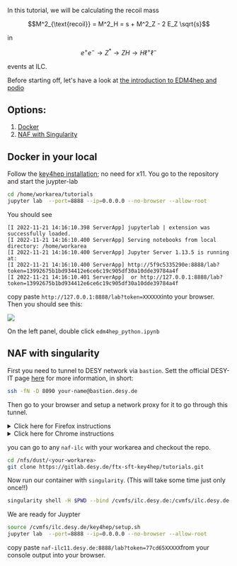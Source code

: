 In this tutorial, we will be calculating the recoil mass 
```math
M^2_{\text{recoil}} = M^2_H = s + M^2_Z - 2 E_Z \sqrt{s}
```
in
```math
e^+ e^- \rightarrow Z^* \rightarrow ZH \rightarrow H\ell^+ \ell^-
```
events at ILC. 

Before starting off, let's have a look at [the introduction to EDM4hep and podio](./edm4hep_api_intro.md)

## Options:

1. [Docker](#docker)
2. [NAF with Singularity](#naf )


## Docker in your local <a name="docker"></a>
Follow the [key4hep installation](../key4hep_installation.md); no need for x11. You go to the repository and start the juypter-lab

```bash
cd /home/workarea/tutorials
jupyter lab  --port=8888 --ip=0.0.0.0 --no-browser --allow-root
```

You should see 
```console
[I 2022-11-21 14:16:10.398 ServerApp] jupyterlab | extension was successfully loaded.
[I 2022-11-21 14:16:10.400 ServerApp] Serving notebooks from local directory: /home/workarea
[I 2022-11-21 14:16:10.400 ServerApp] Jupyter Server 1.13.5 is running at:
[I 2022-11-21 14:16:10.400 ServerApp] http://5f9c5335290e:8888/lab?token=13992675b1bd934412e6ce6c19c905df30a10dde39784a4f
[I 2022-11-21 14:16:10.401 ServerApp]  or http://127.0.0.1:8888/lab?token=13992675b1bd934412e6ce6c19c905df30a10dde39784a4f
```

copy paste `http://127.0.0.1:8888/lab?token=XXXXXX`into your browser. Then you should see this:

![](../images/jlab.png)

On the left panel, double click `edm4hep_python.ipynb`

## NAF with singularity <a name="naf"></a>

First you need to tunnel to DESY network via `bastion`. Sett the official DESY-IT page [here](https://it.desy.de/services/uco/documentation/external_access/index_eng.html) for more information, in short:

```bash
ssh -fN -D 8090 your-name@bastion.desy.de
```
Then go to your browser and setup a network proxy for it to go through this tunnel.

<details>
<summary>Click here for Firefox instructions</summary>

- Go to settings
- On the `General` page scroll to the bottom to `Network Settings`
- Click on the `Settings` button
- Choose `Manual proxy configuration`
  - In the `SOCKS Host` field enter `localhost`, use the `Port` number you specified in the ssh command
  - Choose `SOCKS v5`
  
![](../images/firefox_proxy.png)
</details>

<details>
<summary>Click here for Chrome instructions</summary>

Chrome requires you to change these settings for your complete system. The
easiest way to get there is in Chrome. These instructions here have been tested
with Ubuntu 20.04
- Go to `Setings` (top right corner, 3 vertical dots, about 2/3 down on the drop down menu)
- Select `System`
- Click on `Open your computer's proxy settings`
  - Depending on you operating system, there should be someting like `Network Proxy`
  - Configure that to `Manual`
  - Choose the `Socks Host`, enter `localhost` and number for the port from the ssh command

![](../images/proxy_system_ub2004.png)

</details>

you can go to any `naf-ilc` with your workarea and checkout the repo.

```bash
cd /nfs/dust/<your-workarea>
git clone https://gitlab.desy.de/ftx-sft-key4hep/tutorials.git
```
Now run our container with `singularity`. (This will take some time just only once!!)
```bash
singularity shell -H $PWD --bind /cvmfs/ilc.desy.de:/cvmfs/ilc.desy.de /nfs/dust/ilc/user/eren/container.repo.d/
```
We are ready for Juypter
```bash
source /cvmfs/ilc.desy.de/key4hep/setup.sh
jupyter lab  --port=8888 --ip=0.0.0.0 --no-browser --allow-root
```

copy paste `naf-ilc11.desy.de:8888/lab?token=77cd65XXXXX`from your console output into your browser.


